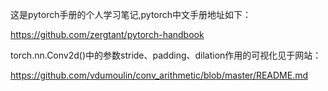 这是pytorch手册的个人学习笔记,pytorch中文手册地址如下：

https://github.com/zergtant/pytorch-handbook

torch.nn.Conv2d()中的参数stride、padding、dilation作用的可视化见于网站：

https://github.com/vdumoulin/conv_arithmetic/blob/master/README.md
